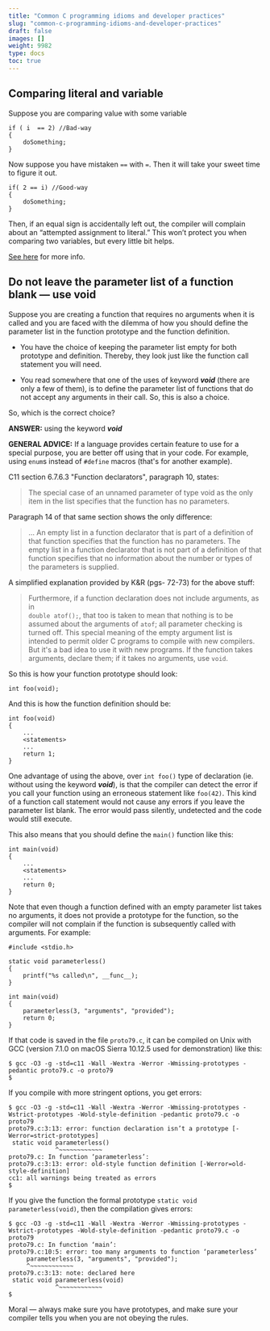 ```yaml
---
title: "Common C programming idioms and developer practices"
slug: "common-c-programming-idioms-and-developer-practices"
draft: false
images: []
weight: 9982
type: docs
toc: true
---
```


## Comparing literal and variable
Suppose you are comparing value with some variable

    if ( i  == 2) //Bad-way
    {
        doSomething;
    }

Now suppose you have mistaken `==` with `=`. Then it will take your sweet time to figure it out.

    if( 2 == i) //Good-way
    {
        doSomething;
    }
 Then, if an equal sign is accidentally left out, the compiler
will complain about an “attempted assignment to literal.” This won’t protect you
when comparing two variables, but every little bit helps.

[See here][1] for more info.


  [1]: https://en.wikipedia.org/wiki/Yoda_conditions

## Do not leave the parameter list of a function blank — use void
Suppose you are creating a function that requires no arguments when it is called and you are faced with the dilemma of how you should define the parameter list in the function prototype and the function definition.

 - You have the choice of keeping the parameter list empty for both prototype and definition. Thereby, they look just like the function call statement you will need.

- You read somewhere that one of the uses of keyword **_void_** (there are only a few of them), is to define the parameter list of functions that do not accept any arguments in their call. So, this is also a choice.

So, which is the correct choice?

**ANSWER:** using the keyword **_void_**

**GENERAL ADVICE:** If a language provides certain feature to use for a special purpose, you are better off using that in your code.  For example, using `enum`s instead of `#define` macros (that's for another example).

C11 section 6.7.6.3 "Function declarators", paragraph 10, states:

> The special case of an unnamed parameter of type void as the only item in the list specifies that the function has no parameters.

Paragraph 14 of that same section shows the only difference:

> … An empty list in a function declarator that is part of a definition of that function specifies that the function has no parameters. The empty list in a function declarator that is not part of a definition of that function specifies that no information about the number or types of the parameters is supplied.

A simplified explanation provided by K&R (pgs- 72-73) for the above stuff:

> Furthermore, if a function declaration does not include arguments, as in  
`double atof();`,
that too is taken to mean that nothing is to be assumed about the arguments of `atof`; all parameter checking is turned off. This special meaning of the empty argument list is intended to permit older C programs to compile with new compilers. But it's a bad idea to use it with new programs. If the function takes arguments, declare them; if it takes no arguments, use `void`.

So this is how your function prototype should look:

    int foo(void);

And this is how the function definition should be:

    int foo(void)
    {
        ...
        <statements>
        ...
        return 1;
    }

One advantage of using the above, over `int foo()` type of declaration (ie. without using the keyword **_void_**), is that the compiler can detect the error if you call your function using an erroneous statement like `foo(42)`. This kind of a function call statement would not cause any errors if you leave the parameter list blank. The error would pass silently, undetected and the code would still execute.

This also means that you should define the `main()` function like this:

    int main(void)
    {
        ...
        <statements>
        ...
        return 0;
    }

Note that even though a function defined with an empty parameter list takes no arguments, it does not provide a prototype for the function, so the compiler will not complain if the function is subsequently called with arguments.  For example:

    #include <stdio.h>

    static void parameterless()
    {
        printf("%s called\n", __func__);
    }

    int main(void)
    {
        parameterless(3, "arguments", "provided");
        return 0;
    }

If that code is saved in the file `proto79.c`, it can be compiled on Unix with GCC (version 7.1.0 on macOS Sierra 10.12.5 used for demonstration) like this:

    $ gcc -O3 -g -std=c11 -Wall -Wextra -Werror -Wmissing-prototypes -pedantic proto79.c -o proto79
    $

If you compile with more stringent options, you get errors:

    $ gcc -O3 -g -std=c11 -Wall -Wextra -Werror -Wmissing-prototypes -Wstrict-prototypes -Wold-style-definition -pedantic proto79.c -o proto79 
    proto79.c:3:13: error: function declaration isn’t a prototype [-Werror=strict-prototypes]
     static void parameterless()
                 ^~~~~~~~~~~~~
    proto79.c: In function ‘parameterless’:
    proto79.c:3:13: error: old-style function definition [-Werror=old-style-definition]
    cc1: all warnings being treated as errors
    $

If you give the function the formal prototype `static void parameterless(void)`, then the compilation gives errors:

    $ gcc -O3 -g -std=c11 -Wall -Wextra -Werror -Wmissing-prototypes -Wstrict-prototypes -Wold-style-definition -pedantic proto79.c -o proto79 
    proto79.c: In function ‘main’:
    proto79.c:10:5: error: too many arguments to function ‘parameterless’
         parameterless(3, "arguments", "provided");
         ^~~~~~~~~~~~~
    proto79.c:3:13: note: declared here
     static void parameterless(void)
                 ^~~~~~~~~~~~~
    $

Moral — always make sure you have prototypes, and make sure your compiler tells you when you are not obeying the rules.


